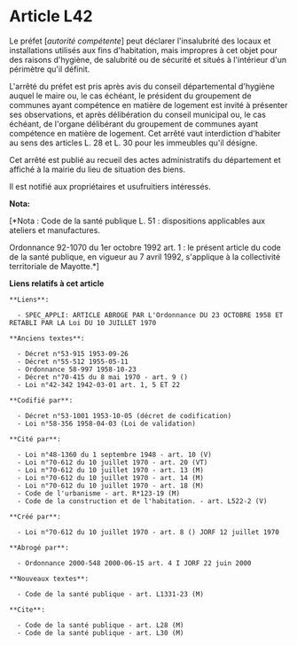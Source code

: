 # Article L42

Le préfet [*autorité compétente*] peut déclarer l'insalubrité des locaux et installations utilisés aux fins d'habitation,
mais impropres à cet objet pour des raisons d'hygiène, de salubrité ou de sécurité et situés à l'intérieur d'un périmètre
qu'il définit.

L'arrêté du préfet est pris après avis du conseil départemental d'hygiène auquel le maire ou, le cas échéant, le président du
groupement de communes ayant compétence en matière de logement est invité à présenter ses observations, et après délibération
du conseil municipal ou, le cas échéant, de l'organe délibérant du groupement de communes ayant compétence en matière de
logement. Cet arrêté vaut interdiction d'habiter au sens des articles L. 28 et L. 30 pour les immeubles qu'il désigne.

Cet arrêté est publié au recueil des actes administratifs du département et affiché à la mairie du lieu de situation des
biens.

Il est notifié aux propriétaires et usufruitiers intéressés.

**Nota:**

[*Nota : Code de la santé publique L. 51 : dispositions applicables aux ateliers et manufactures.

Ordonnance 92-1070 du 1er octobre 1992 art. 1 : le présent article du code de la santé publique, en vigueur au 7 avril 1992,
s'applique à la collectivité territoriale de Mayotte.*]

**Liens relatifs à cet article**

	**Liens**:

	  - SPEC_APPLI: ARTICLE ABROGE PAR L'Ordonnance DU 23 OCTOBRE 1958 ET RETABLI PAR LA Loi DU 10 JUILLET 1970

	**Anciens textes**:

	  - Décret n°53-915 1953-09-26
	  - Décret n°55-512 1955-05-11
	  - Ordonnance 58-997 1958-10-23
	  - Décret n°70-415 du 8 mai 1970 - art. 9 ()
	  - Loi n°42-342 1942-03-01 art. 1, 5 ET 22

	**Codifié par**:

	  - Décret n°53-1001 1953-10-05 (décret de codification)
	  - Loi n°58-356 1958-04-03 (Loi de validation)

	**Cité par**:

	  - Loi n°48-1360 du 1 septembre 1948 - art. 10 (V)
	  - Loi n°70-612 du 10 juillet 1970 - art. 20 (VT)
	  - Loi n°70-612 du 10 juillet 1970 - art. 13 (M)
	  - Loi n°70-612 du 10 juillet 1970 - art. 14 (M)
	  - Loi n°70-612 du 10 juillet 1970 - art. 18 (M)
	  - Code de l'urbanisme - art. R*123-19 (M)
	  - Code de la construction et de l'habitation. - art. L522-2 (V)

	**Créé par**:

	  - Loi n°70-612 du 10 juillet 1970 - art. 8 () JORF 12 juillet 1970

	**Abrogé par**:

	  - Ordonnance 2000-548 2000-06-15 art. 4 I JORF 22 juin 2000

	**Nouveaux textes**:

	  - Code de la santé publique - art. L1331-23 (M)

	**Cite**:

	  - Code de la santé publique - art. L28 (M)
	  - Code de la santé publique - art. L30 (M)
